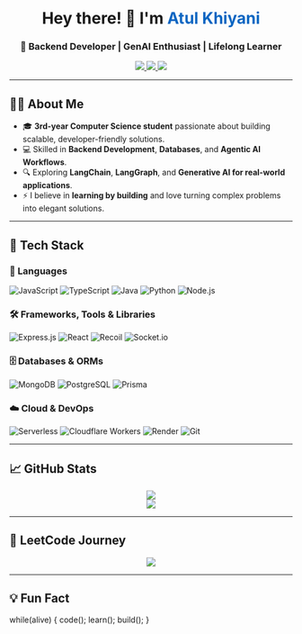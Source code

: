 <h1 align="center">Hey there! 👋 I'm <span style="color:#0A66C2;">Atul Khiyani</span></h1>
<h3 align="center">🚀 Backend Developer | GenAI Enthusiast | Lifelong Learner</h3>

<p align="center">
  <a href="https://www.linkedin.com/in/atul-khiyani-880b382a5/" target="_blank">
    <img src="https://img.shields.io/badge/LinkedIn-%230A66C2.svg?&style=for-the-badge&logo=linkedin&logoColor=white" />
  </a>
  <a href="mailto:atulkhiyani09@gmail.com">
    <img src="https://img.shields.io/badge/Gmail-D14836?style=for-the-badge&logo=gmail&logoColor=white" />
  </a>
  <a href="https://leetcode.com/u/atulkhiyani09/" target="_blank">
    <img src="https://img.shields.io/badge/LeetCode-%23FFA116.svg?style=for-the-badge&logo=leetcode&logoColor=black" />
  </a>
</p>

---

## 🧑‍💻 About Me  
- 🎓 **3rd-year Computer Science student** passionate about building scalable, developer-friendly solutions.  
- 💻 Skilled in **Backend Development**, **Databases**, and **Agentic AI Workflows**.  
- 🔍 Exploring **LangChain**, **LangGraph**, and **Generative AI for real-world applications**.  
- ⚡ I believe in **learning by building** and love turning complex problems into elegant solutions.  

---

## 🚀 Tech Stack  

### 🧠 Languages  
![JavaScript](https://img.shields.io/badge/-JavaScript-black?style=flat-square&logo=javascript)
![TypeScript](https://img.shields.io/badge/-TypeScript-007ACC?style=flat-square&logo=typescript&logoColor=white)
![Java](https://img.shields.io/badge/-Java-007396?style=flat-square&logo=java&logoColor=white)
![Python](https://img.shields.io/badge/-Python-3776AB?style=flat-square&logo=python&logoColor=white)
![Node.js](https://img.shields.io/badge/-Node.js-339933?style=flat-square&logo=node.js&logoColor=white)

### 🛠️ Frameworks, Tools & Libraries  
![Express.js](https://img.shields.io/badge/-Express-black?style=flat-square&logo=express)
![React](https://img.shields.io/badge/-React-61DAFB?style=flat-square&logo=react)
![Recoil](https://img.shields.io/badge/-Recoil-3578E5?style=flat-square&logo=recoil)
![Socket.io](https://img.shields.io/badge/-Socket.io-010101?style=flat-square&logo=socket.io)

### 🗄️ Databases & ORMs  
![MongoDB](https://img.shields.io/badge/-MongoDB-47A248?style=flat-square&logo=mongodb&logoColor=white)
![PostgreSQL](https://img.shields.io/badge/-PostgreSQL-336791?style=flat-square&logo=postgresql&logoColor=white)
![Prisma](https://img.shields.io/badge/-Prisma-2D3748?style=flat-square&logo=prisma&logoColor=white)

### ☁️ Cloud & DevOps  
![Serverless](https://img.shields.io/badge/-Serverless-FD5750?style=flat-square&logo=serverless&logoColor=white)
![Cloudflare Workers](https://img.shields.io/badge/-Cloudflare_Workers-F38020?style=flat-square&logo=cloudflare&logoColor=white)
![Render](https://img.shields.io/badge/-Render-1E90FF?style=flat-square&logo=render)
![Git](https://img.shields.io/badge/-Git-F05032?style=flat-square&logo=git&logoColor=white)

---

## 📈 GitHub Stats  
<p align="center">
  <img src="https://github-readme-stats.vercel.app/api?username=Atulkhiyani0909&show_icons=true&theme=tokyonight&hide_border=true&border_radius=10" />
  <br />
  <img src="https://streak-stats.demolab.com?user=Atulkhiyani0909&theme=tokyonight&hide_border=true&border_radius=10" />
</p>

---

## 🔢 LeetCode Journey  
<p align="center">
  <img src="https://leetcard.jacoblin.cool/atulkhiyani09?theme=dark&font=Fira%20Code&ext=contest" />
</p>

---

## 💡 Fun Fact  
while(alive) {
code();
learn();
build();
}
